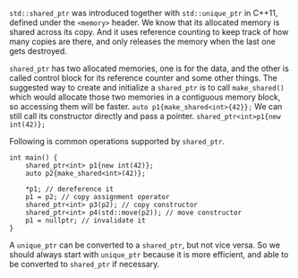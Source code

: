 
`std::shared_ptr` was introduced together with `std::unique_ptr` in C++11, defined under the `<memory>` header. We know that its allocated memory is shared across its copy. And it uses reference counting to keep track of how many copies are there, and only releases the memory when the last one gets destroyed.

`shared_ptr` has two allocated memories, one is for the data, and the other is called control block for its reference counter and some other things. The suggested way to create and initialize a `shared_ptr` is to call `make_shared()` which would allocate those two memories in a contiguous memory block, so accessing them will be faster. 
`auto p1{make_shared<int>{42}};`
We can still call its constructor directly and pass a pointer.
`shared_ptr<int>p1{new int(42)};`

Following is common operations supported by `shared_ptr`.
```
int main() {
	shared_ptr<int> p1{new int(42)};
	auto p2{make_shared<int>(42)};

	*p1; // dereference it
	p1 = p2; // copy assignment operator
	shared_ptr<int> p3(p2); // copy constructor
	shared_ptr<int> p4(std::move(p2)); // move constructor
	p1 = nullptr; // invalidate it
}
```

A `unique_ptr` can be converted to a `shared_ptr`, but not vice versa. So we should always start with `unique_ptr` because it is more efficient, and able to be converted to `shared_ptr` if necessary.
